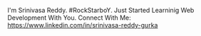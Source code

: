 I'm Srinivasa Reddy.
#RockStarboY.
Just Started Learninig Web Development With You.
Connect With Me: https://www.linkedin.com/in/srinivasa-reddy-gurka
 
